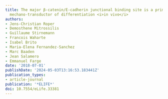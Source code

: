 ```yaml
---
title: The major β-catenin/E-cadherin junctional binding site is a primary molecular
  mechano-transductor of differentiation <i>in vivo</i>
authors:
- Jens-Christian Roper
- Demosthene Mitrossilis
- Guillaume Stirnemann
- Francois Waharte
- Isabel Brito
- Maria-Elena Fernandez-Sanchez
- Marc Baaden
- Jean Salamero
- Emmanuel Farge
date: '2018-07-01'
publishDate: '2024-05-03T13:16:53.183441Z'
publication_types:
- article-journal
publication: '*ELIFE*'
doi: 10.7554/eLife.33381
---
```

